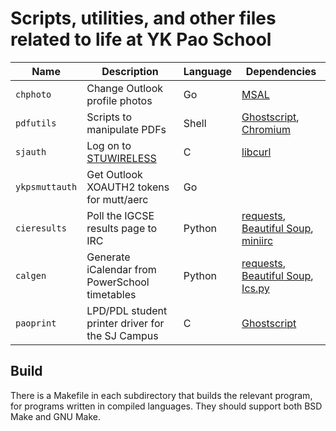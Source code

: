 # Scripts, utilities, and other files related to life at YK Pao School

| Name           | Description                                            | Language | Dependencies                                                                                                                                                          |
| -------------- | ------------------------------------------------------ | -------- | ---------------------------------------                                                                                                                               |
| `chphoto`      | Change Outlook profile photos                          | Go       | [MSAL](https://github.com/AzureAD/microsoft-authentication-library-for-go)                                                                                            |
| `pdfutils`     | Scripts to manipulate PDFs                             | Shell    | [Ghostscript](https://www.ghostscript.com), [Chromium](https://www.chromium.org)                                                                                      |
| `sjauth`       | Log on to [STUWIRELESS](https://ykps.runxiyu.org/wifi) | C        | [libcurl](https://curl.se/libcurl/)                                                                                                                                   |
| `ykpsmuttauth` | Get Outlook XOAUTH2 tokens for mutt/aerc               | Go       |                                                                                                                                                                       |
| `cieresults`   | Poll the IGCSE results page to IRC                     | Python   | [requests](http://docs.python-requests.org/), [Beautiful Soup](https://www.crummy.com/software/BeautifulSoup/bs4/), [miniirc](https://github.com/luk3yx/miniirc)      |
| `calgen`       | Generate iCalendar from PowerSchool timetables         | Python   | [requests](http://docs.python-requests.org/), [Beautiful Soup](https://www.crummy.com/software/BeautifulSoup/bs4/), [Ics.py](https://icspy.readthedocs.io/en/stable/) |
| `paoprint`     | LPD/PDL student printer driver for the SJ Campus       | C        | [Ghostscript](https://www.ghostscript.com)                                                                                                                            |

## Build

There is a Makefile in each subdirectory that builds the relevant program, for
programs written in compiled languages. They should support both BSD Make and
GNU Make.
